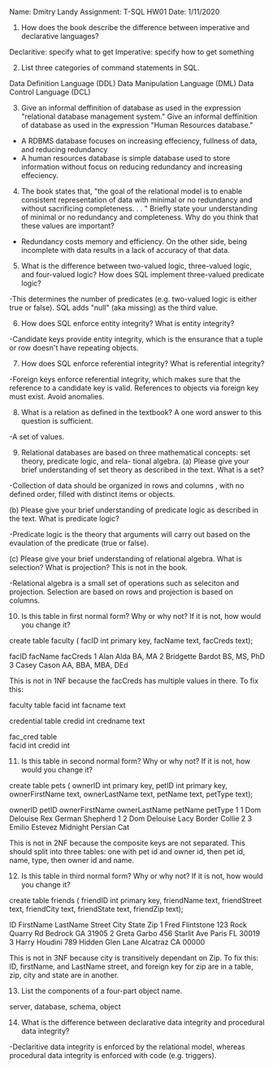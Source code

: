 Name: Dmitry Landy
Assignment: T-SQL HW01
Date: 1/11/2020

1. How does the book describe the difference between imperative and declarative languages?

Declaritive: specify what to get 
Imperative: specify how to get something

2. List three categories of command statements in SQL.

Data Definition Language (DDL)
Data Manipulation Language (DML)
Data Control Language (DCL)

3. Give an informal deffinition of database as used in the expression "relational database management system." 
Give an informal deffinition of database as used in the expression "Human Resources database."

- A RDBMS database focuses on increasing effeciency, fullness of data, and reducing redundancy
- A human resources database is simple database used to store information without focus on reducing redundancy and increasing effeciency.

4. The book states that, "the goal of the relational model is to enable consistent representation of
data with minimal or no redundancy and without sacrificing completeness. . . " Briefly state your
understanding of minimal or no redundancy and completeness. Why do you think that these values
are important?

- Redundancy costs memory and efficiency. On the other side, being incomplete with data results in a lack of accuracy of that data.

5. What is the difference between two-valued logic, three-valued logic, and four-valued logic? How does
SQL implement three-valued predicate logic?

-This determines the number of predicates (e.g. two-valued logic is either true or false). SQL adds "null" (aka missing) as the third value.

6. How does SQL enforce entity integrity? What is entity integrity?

-Candidate keys provide entity integrity, which is the ensurance that a tuple or row doesn't have repeating objects.

7. How does SQL enforce referential integrity? What is referential integrity?

-Foreign keys enforce referential integrity, which makes sure that the reference to a candidate key is valid. References to objects via foreign key must exist. Avoid anomalies.

8. What is a relation as defined in the textbook? A one word answer to this question is sufficient.

-A set of values.

9. Relational databases are based on three mathematical concepts: set theory, predicate logic, and rela-
tional algebra.
(a) Please give your brief understanding of set theory as described in the text. What is a set?

-Collection of data should be organized in rows and columns , with no defined order, filled with distinct items or objects.

(b) Please give your brief understanding of predicate logic as described in the text. What is predicate
logic?

-Predicate logic is the theory that arguments will carry out based on the evaulation of the predicate (true or false).

(c) Please give your brief understanding of relational algebra. What is selection? What is projection?
This is not in the book.

-Relational algebra is a small set of operations such as seleciton and projection. Selection are based on rows and projection is based on columns.

10. Is this table in first normal form? Why or why not? If it is not, how would you change it?

create table faculty (
facID int primary key,
facName text,
facCreds text);

facID 	facName 			facCreds
1 		Alan Alda 			BA, MA
2 		Bridgette Bardot 	BS, MS, PhD
3 		Casey Cason 		AA, BBA, MBA, DEd

This is not in 1NF because the facCreds has multiple values in there. To fix this:

faculty table
	facid int
	facname text
	
credential table
	credid int
	credname text
	
fac_cred table	
	facid int
	credid int
	


11. Is this table in second normal form? Why or why not? If it is not, how would you change it?

create table pets (
ownerID int primary key,
petID int primary key,
ownerFirstName text,
ownerLastName text,
petName text,
petType text);

ownerID petID ownerFirstName ownerLastName petName petType
1 		1 		Dom 		Delouise 		Rex 	German Shepherd
1 		2 		Dom 		Delouise 		Lacy 	Border Collie
2 		3 		Emilio 		Estevez 		Midnight Persian Cat

This is not in 2NF because the composite keys are not separated. This should split into three tables: one with pet id and owner id, then pet id, name, type, then owner id and name.

12. Is this table in third normal form? Why or why not? If it is not, how would you change it?

create table friends (
friendID int primary key,
friendName text,
friendStreet text,
friendCity text,
friendState text,
friendZip text);

ID FirstName 	LastName 	Street 				City 		State 	Zip
1 Fred 			Flintstone 	123 Rock Quarry Rd 	Bedrock 	GA 		31905
2 Greta 		Garbo 		456 Starlit Ave 	Paris 		FL 		30019
3 Harry 		Houdini 	789 Hidden Glen Lane Alcatraz 	CA 		00000

This is not in 3NF because city is transitively dependant on Zip. To fix this: ID, firstName, and LastName street, and foreign key for zip are in a table, zip, city and state are in another.

13. List the components of a four-part object name.

server, database, schema, object

14. What is the difference between declarative data integrity and procedural data integrity?

-Declaritive data integrity is enforced by the relational model, whereas procedural data integrity is enforced with code (e.g. triggers). 



